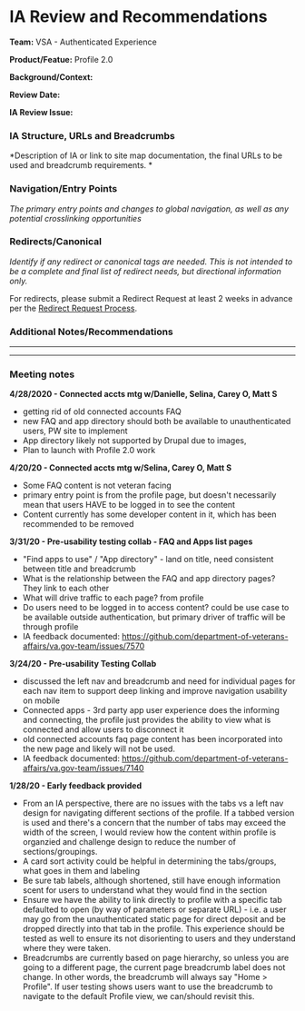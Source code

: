 # IA Review and Recommendations

**Team:** VSA - Authenticated Experience

**Product/Featue:** Profile 2.0

**Background/Context:**

**Review Date:** 

**IA Review Issue:** 

### IA Structure, URLs and Breadcrumbs <br>
*Description of IA or link to site map documentation, the final URLs to be used and breadcrumb requirements. *



### Navigation/Entry Points <br>
*The primary entry points and changes to global navigation, as well as any potential crosslinking opportunities*



### Redirects/Canonical <br>
*Identify if any redirect or canonical tags are needed.  This is not intended to be a complete and final list of redirect needs, but directional information only.*  

For redirects, please submit a Redirect Request at least 2 weeks in advance per the [Redirect Request Process](https://github.com/department-of-veterans-affairs/va.gov-team/blob/master/platform/information-architecture/request-redirect.md).


### Additional Notes/Recommendations


<hr>
<hr>

### Meeting notes

**4/28/2020 - Connected accts mtg w/Danielle, Selina, Carey O, Matt S**
- getting rid of old connected accounts FAQ
- new FAQ and app directory should both be available to unauthenticated users, PW site to implement
- App directory likely not supported by Drupal due to images, 
- Plan to launch with Profile 2.0 work

**4/20/20 - Connected accts mtg w/Selina, Carey O, Matt S**
- Some FAQ content is not veteran facing
- primary entry point is from the profile page, but doesn't necessarily mean that users HAVE to be logged in to see the content
- Content currently has some developer content in it, which has been recommended to be removed

**3/31/20 - Pre-usability testing collab - FAQ and Apps list pages**
- "Find apps to use" / "App directory" - land on title, need consistent between title and breadcrumb
- What is the relationship between the FAQ and app directory pages? They link to each other
- What will drive traffic to each page?  from profile
- Do users need to be logged in to access content? could be use case to be available outside authentication, but primary driver of traffic will be through profile
- IA feedback documented: https://github.com/department-of-veterans-affairs/va.gov-team/issues/7570

**3/24/20 - Pre-usability Testing Collab**
- discussed the left nav and breadcrumb and need for individual pages for each nav item to support deep linking and improve navigation usability on mobile
- Connected apps - 3rd party app user experience does the informing and connecting, the profile just provides the ability to view what is connected and allow users to disconnect it
- old connected accounts faq page content has been incorporated into the new page and likely will not be used. 
- IA feedback documented: https://github.com/department-of-veterans-affairs/va.gov-team/issues/7140

**1/28/20 - Early feedback provided**
- From an IA perspective, there are no issues with the tabs vs a left nav design for navigating different sections of the profile.  If a tabbed version is used and there's a concern that the number of tabs may exceed the width of the screen, I would review how the content within profile is organzied and challenge design to reduce the number of sections/groupings. 
- A card sort activity could be helpful in determining the tabs/groups, what goes in them and labeling
- Be sure tab labels, although shortened, still have enough information scent for users to understand what they would find in the section
- Ensure we have the ability to link directly to profile with a specific tab defaulted to open (by way of parameters or separate URL) - i.e. a user may go from the unauthenticated static page for direct deposit and be dropped directly into that tab in the profile.  This experience should be tested as well to ensure its not disorienting to users and they understand where they were taken. 
- Breadcrumbs are currently based on page hierarchy, so unless you are going to a different page, the current page breadcrumb label does not change. In other words, the breadcrumb will always say "Home > Profile". If user testing shows users want to use the breadcrumb to navigate to the default Profile view, we can/should revisit this.   


